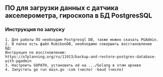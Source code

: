 ## ПО для загрузки данных с датчика акселерометра, гироскопа в БД PostgresSQL
### Инструкция по запуску
    1. Для работы ПО необходим Postgresql DB, также можно скачать PGAdmin. 
    2. В папке есть файл RubikonDB, необходимо совершить восстановление БД:
    Инструкция по восстновлению: 
    https://o7planning.org/ru/11913/backup-and-restore-postgres-database-with-pgadmin
    3. Настроить GOPATH, установить её на .../Golang в этом архиве
    4. Запустить go run main.go -com (число) -baud (число) 